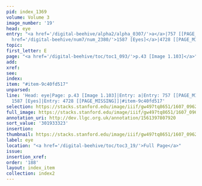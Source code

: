 ```yaml
---
pid: index_1369
volume: Volume 3
image_number: '19'
head: eye
entry: "<a href='/digital-beehive/alpha2/alpha_0307/'>a</a>|757 [[PAGE_MISSING]]|<a
  href='/digital-beehive/num7/num_2380/'>1587 [Eyes]</a>|4728 [[PAGE_MISSING]]"
topic:
first_letter: E
page: "<a href='/digital-beehive/toc/toc1_093/'>p.43 [Image 1.103]</a>"
add:
xref:
see:
index:
item: "#item-9c40fd517"
unparsed:
line: 'Head: eye|Page: p.43 [Image 1.103]|Entry: a|Entry: 757 [[PAGE_MISSING]]|Entry:
  1587 [Eyes]|Entry: 4728 [[PAGE_MISSING]]|#item-9c40fd517'
selection: https://stacks.stanford.edu/image/iiif/gw497tq8651/1607_0962/1504,3323,801,135/full/0/default.jpg
full_image: https://stacks.stanford.edu/image/iiif/gw497tq8651/1607_0962/full/full/0/default.jpg
annotation_uri: http://dev.llgc.org.uk/annotation/1561397807920
sort_value: '301933323'
insertion:
thumbnail: https://stacks.stanford.edu/image/iiif/gw497tq8651/1607_0962/1504,3323,801,135/150,/0/default.jpg
label: eye
location: "<a href='/digital-beehive/toc/toc3_19/'>Full Page</a>"
issue:
insertion_xref:
order: '188'
layout: index_item
collection: index2
---
```

